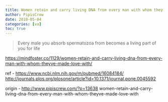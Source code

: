```yaml
---
title: Women retain and carry living DNA from every man with whom they’ve made love with (2012)
author: PipisCrew
date: 2018-05-04
categories: [va]
toc: true
---
```


> Every male you absorb spermatozoa from becomes a living part of you for life

https://mindfoster.co/1129/women-retain-and-carry-living-dna-from-every-man-with-whom-theyve-made-love-with/

ref -
https://www.ncbi.nlm.nih.gov/m/pubmed/16084184/
http://journals.plos.org/plosone/article?id=10.1371/journal.pone.0045592

origin - http://www.pipiscrew.com/?p=13638 women-retain-and-carry-living-dna-from-every-man-with-whom-theyve-made-love-with